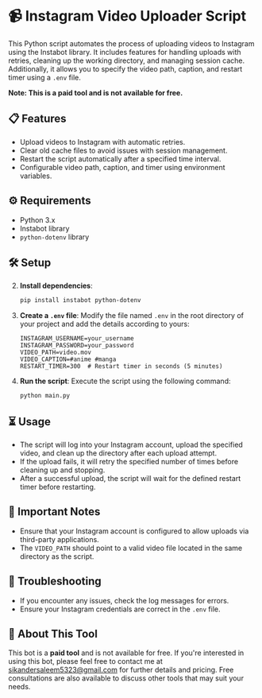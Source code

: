 # 📹 Instagram Video Uploader Script

This Python script automates the process of uploading videos to Instagram using the Instabot library. It includes features for handling uploads with retries, cleaning up the working directory, and managing session cache. Additionally, it allows you to specify the video path, caption, and restart timer using a `.env` file. 

**Note: This is a paid tool and is not available for free.**

## 📋 Features
- Upload videos to Instagram with automatic retries.
- Clear old cache files to avoid issues with session management.
- Restart the script automatically after a specified time interval.
- Configurable video path, caption, and timer using environment variables.

## ⚙️ Requirements
- Python 3.x
- Instabot library
- `python-dotenv` library

## 🛠️ Setup

2. **Install dependencies**:
   ```bash
   pip install instabot python-dotenv
   ```

3. **Create a `.env` file**:
   Modify the file named `.env` in the root directory of your project and add the details according to yours:

   ```env
   INSTAGRAM_USERNAME=your_username
   INSTAGRAM_PASSWORD=your_password
   VIDEO_PATH=video.mov
   VIDEO_CAPTION=#anime #manga
   RESTART_TIMER=300  # Restart timer in seconds (5 minutes)
   ```

4. **Run the script**:
   Execute the script using the following command:
   ```bash
   python main.py
   ```

## ⏳ Usage
- The script will log into your Instagram account, upload the specified video, and clean up the directory after each upload attempt.
- If the upload fails, it will retry the specified number of times before cleaning up and stopping.
- After a successful upload, the script will wait for the defined restart timer before restarting.

## 📖 Important Notes
- Ensure that your Instagram account is configured to allow uploads via third-party applications.
- The `VIDEO_PATH` should point to a valid video file located in the same directory as the script.

## 🐛 Troubleshooting
- If you encounter any issues, check the log messages for errors.
- Ensure your Instagram credentials are correct in the `.env` file.



## 💼 About This Tool

This bot is a **paid tool** and is not available for free. If you're interested in using this bot, please feel free to contact me at sikandersaleem5323@gmail.com for further details and pricing. Free consultations are also available to discuss other tools that may suit your needs.
